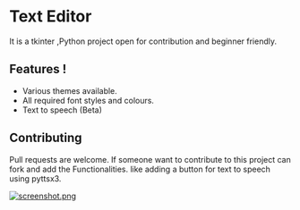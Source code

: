 # Text Editor

It is a tkinter ,Python project open for contribution and beginner friendly.


## Features !

- Various themes available.
- All required font styles and colours.
- Text to speech (Beta) 
    


## Contributing
Pull requests are welcome. If someone want to contribute to this project can fork and add the Functionalities. like adding a button for text to speech using pyttsx3.



[![screenshot.png](https://i.postimg.cc/prjz5xwx/screenshot.png)](https://postimg.cc/30KdPMrb)
